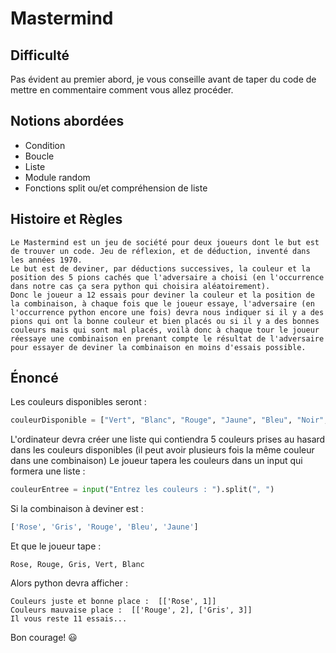 # Mastermind

## Difficulté
Pas évident au premier abord, je vous conseille avant de taper du code de mettre en commentaire comment vous allez procéder. 

## Notions abordées
- Condition 
- Boucle
- Liste 
- Module random
- Fonctions split ou/et compréhension de liste

## Histoire et Règles
```
Le Mastermind est un jeu de société pour deux joueurs dont le but est de trouver un code. Jeu de réflexion, et de déduction, inventé dans les années 1970.
Le but est de deviner, par déductions successives, la couleur et la position des 5 pions cachés que l'adversaire a choisi (en l'occurrence dans notre cas ça sera python qui choisira aléatoirement).
Donc le joueur a 12 essais pour deviner la couleur et la position de la combinaison, à chaque fois que le joueur essaye, l'adversaire (en l'occurrence python encore une fois) devra nous indiquer si il y a des pions qui ont la bonne couleur et bien placés ou si il y a des bonnes couleurs mais qui sont mal placés, voilà donc à chaque tour le joueur réessaye une combinaison en prenant compte le résultat de l'adversaire pour essayer de deviner la combinaison en moins d'essais possible.
```

## Énoncé
Les couleurs disponibles seront :
```py
couleurDisponible = ["Vert", "Blanc", "Rouge", "Jaune", "Bleu", "Noir", "Rose", "Violet", "Orange", "Gris"]
```
L'ordinateur devra créer une liste qui contiendra 5 couleurs prises au hasard dans les couleurs disponibles (il peut avoir plusieurs fois la même couleur dans une combinaison)
Le joueur tapera les couleurs dans un input qui formera une liste :
```py
couleurEntree = input("Entrez les couleurs : ").split(", ")
```
Si la combinaison à deviner est : 
```py 
['Rose', 'Gris', 'Rouge', 'Bleu', 'Jaune'] 
```
Et que le joueur tape :
```
Rose, Rouge, Gris, Vert, Blanc
```
Alors python devra afficher :
```
Couleurs juste et bonne place :  [['Rose', 1]]        
Couleurs mauvaise place :  [['Rouge', 2], ['Gris', 3]]
Il vous reste 11 essais...
```

Bon courage! 😃